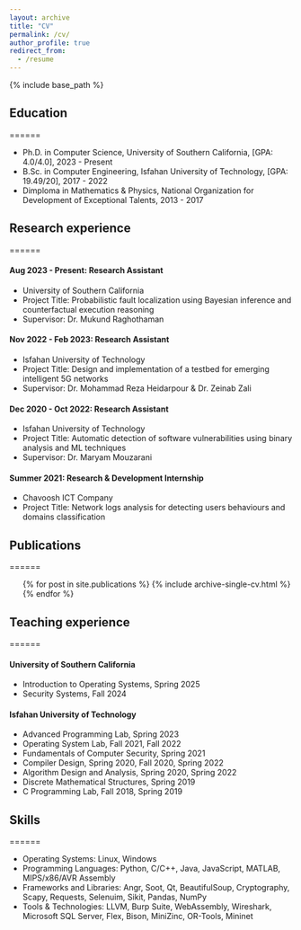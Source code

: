 ```yaml
---
layout: archive
title: "CV"
permalink: /cv/
author_profile: true
redirect_from:
  - /resume
---
```


{% include base_path %}

## Education
======
* Ph.D. in Computer Science, University of Southern California, [GPA: 4.0/4.0], 2023 - Present
* B.Sc. in Computer Engineering, Isfahan University of Technology, [GPA: 19.49/20], 2017 - 2022
* Dimploma in Mathematics & Physics, National Organization for Development of Exceptional Talents, 2013 - 2017

## Research experience
======
#### Aug 2023 - Present: Research Assistant
  * University of Southern California
  * Project Title: Probabilistic fault localization using Bayesian inference and counterfactual execution reasoning
  * Supervisor: Dr. Mukund Raghothaman

#### Nov 2022 - Feb 2023: Research Assistant
  * Isfahan University of Technology
  * Project Title: Design and implementation of a testbed for emerging intelligent 5G networks
  * Supervisor: Dr. Mohammad Reza Heidarpour & Dr. Zeinab Zali

#### Dec 2020 - Oct 2022: Research Assistant
  * Isfahan University of Technology
  * Project Title: Automatic detection of software vulnerabilities using binary analysis and ML techniques
  * Supervisor: Dr. Maryam Mouzarani

#### Summer 2021: Research & Development Internship
  * Chavoosh ICT Company
  * Project Title: Network logs analysis for detecting users behaviours and domains classification

## Publications
======
  <ul>{% for post in site.publications %}
    {% include archive-single-cv.html %}
  {% endfor %}</ul>
  
## Teaching experience
======
#### University of Southern California
  * Introduction to Operating Systems, Spring 2025
  * Security Systems, Fall 2024

#### Isfahan University of Technology
  * Advanced Programming Lab, Spring 2023
  * Operating System Lab, Fall 2021, Fall 2022
  * Fundamentals of Computer Security, Spring 2021
  * Compiler Design, Spring 2020, Fall 2020, Spring 2022
  * Algorithm Design and Analysis, Spring 2020, Spring 2022
  * Discrete Mathematical Structures, Spring 2019
  * C Programming Lab, Fall 2018, Spring 2019
  
## Skills
======
* Operating Systems: Linux, Windows
* Programming Languages: Python, C/C++, Java, JavaScript, MATLAB, MIPS/x86/AVR Assembly
* Frameworks and Libraries: Angr, Soot, Qt, BeautifulSoup, Cryptography, Scapy, Requests, Selenuim, Sikit, Pandas, NumPy
* Tools & Technologies: LLVM, Burp Suite, WebAssembly, Wireshark, Microsoft SQL Server, Flex, Bison, MiniZinc, OR-Tools, Mininet
